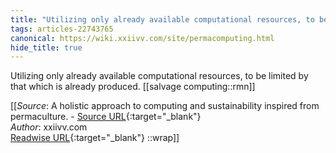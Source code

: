 ```yaml
---
title: "Utilizing only already available computational resources, to be limited by ..."
tags: articles-22743765
canonical: https://wiki.xxiivv.com/site/permacomputing.html
hide_title: true
---
```


Utilizing only already available computational resources, to be limited by that which is already produced.
[[salvage computing::rmn]]


[[_Source_: A holistic approach to computing and sustainability inspired from permaculture. - [Source URL](https://wiki.xxiivv.com/site/permacomputing.html){:target="_blank"}<br>
_Author_: xxiivv.com<br>
[Readwise URL](https://readwise.io/open/454947480){:target="_blank"}
::wrap]]